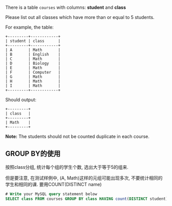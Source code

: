 There is a table `courses` with columns: **student** and **class**

Please list out all classes which have more than or equal to 5 students.

For example, the table:

```
+---------+------------+
| student | class      |
+---------+------------+
| A       | Math       |
| B       | English    |
| C       | Math       |
| D       | Biology    |
| E       | Math       |
| F       | Computer   |
| G       | Math       |
| H       | Math       |
| I       | Math       |
+---------+------------+
```

Should output:

```
+---------+
| class   |
+---------+
| Math    |
+---------+
```

 

**Note:**
The students should not be counted duplicate in each course.

## GROUP BY的使用

按照class分组, 统计每个组的学生个数, 选出大于等于5的组来.

但是要注意, 在测试样例中, (A, Math)这样的元组可能出现多次, 不要统计相同的学生和相同的课. 要用COUNT(DISTINCT name)

```sql
# Write your MySQL query statement below
SELECT class FROM courses GROUP BY class HAVING count(DISTINCT student) >= 5;
```

